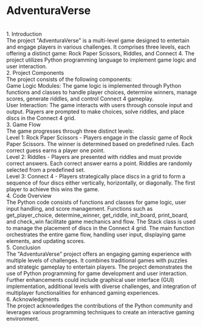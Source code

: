 # AdventuraVerse
<br>
1. Introduction
<br>
The project "AdventuraVerse" is a multi-level game designed to entertain and engage players in various challenges. It comprises three levels, each offering a distinct game: Rock Paper Scissors, Riddles, and Connect 4. The project utilizes Python programming language to implement game logic and user interaction.
<br>
2. Project Components
<br>
The project consists of the following components:
<br>
Game Logic Modules: The game logic is implemented through Python functions and classes to handle player choices, determine winners, manage scores, generate riddles, and control Connect 4 gameplay.
<br>
User Interaction: The game interacts with users through console input and output. Players are prompted to make choices, solve riddles, and place discs in the Connect 4 grid.
<br>
3. Game Flow
<br>
The game progresses through three distinct levels:
<br>
Level 1: Rock Paper Scissors - Players engage in the classic game of Rock Paper Scissors. The winner is determined based on predefined rules. Each correct guess earns a player one point.
<br>
Level 2: Riddles - Players are presented with riddles and must provide correct answers. Each correct answer earns a point. Riddles are randomly selected from a predefined set.
<br>
Level 3: Connect 4 - Players strategically place discs in a grid to form a sequence of four discs either vertically, horizontally, or diagonally. The first player to achieve this wins the game.
<br>
4. Code Overview
<br>
The Python code consists of functions and classes for game logic, user input handling, and score management.
Functions such as get_player_choice, determine_winner, get_riddle, init_board, print_board, and check_win facilitate game mechanics and flow.
The Stack class is used to manage the placement of discs in the Connect 4 grid.
The main function orchestrates the entire game flow, handling user input, displaying game elements, and updating scores.
<br>
5. Conclusion
<br>
The "AdventuraVerse" project offers an engaging gaming experience with multiple levels of challenges. It combines traditional games with puzzles and strategic gameplay to entertain players. The project demonstrates the use of Python programming for game development and user interaction.
<br>
Further enhancements could include graphical user interface (GUI) implementation, additional levels with diverse challenges, and integration of multiplayer functionalities for enhanced gaming experiences.
<br>
6. Acknowledgments
<br>
The project acknowledges the contributions of the Python community and leverages various programming techniques to create an interactive gaming environment.
